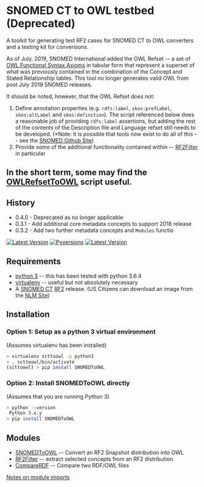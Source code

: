 # SNOMED CT to OWL testbed  (Deprecated)

A toolkit for generating test RF2 cases for SNOMED CT to OWL  converters and a testing kit for conversions.

As of July, 2019, SNOMED International added the OWL Refset -- a set of [OWL Functional Syntax Axioms](https://www.w3.org/TR/owl2-syntax/) in tabular form that represent a
superset of what was previously contained in the combination of the Concept and Stated Relationship tables.  This tool no longer generates valid OWL from post July 2019 
SNOMED releases.

It should be noted, however, that the OWL Refset does not:
1) Define annotation properties (e.g. `rdfs:label`, `skos:prefLabel`, `skos:altLabel` and `skos:definition`). The script referenced below
does a reasonable job of providing `rdfs:label` assertions, but adding the rest of the contents of the Description file and Language refset
still needs to be developed. (*Note: it is possible that tools now exist to do all of this -- see the [SNOMED Github Site](https://github.com/IHTSDO))
2) Provide some of the additional functionality contained within -- [RF2Filter](scripts/RF2Filter.md) in particular

## In the short term, some may find the [OWLRefsetToOWL](scripts/OWLRefsetToOWL.sh) script useful.

## History
* 0.4.0 - Deprecated as no longer applicable
* 0.3.1 - Add additional core metadata concepts to support 2018 release
* 0.3.2 - Add two further metadata concepts and `Modules` functio

[![Latest Version](https://pypip.in/version/SNOMEDToOWL/badge.svg)](https://pypi.python.org/pypi/SNOMEDToOWL/)
[![Pyversions](https://pypip.in/py_versions/SNOMEDToOWL/badge.svg)](https://pypi.python.org/pypi/SNOMEDToOWL/)
[![Latest Version](https://pypip.in/license/SNOMEDToOWL/badge.svg)](https://pypi.python.org/pypi/SNOMEDToOWL/)


## Requirements
* [python 3](https://www.python.org/) -- this has been tested with python 3.6.4
* [virtualenv](https://pypi.python.org/pypi/virtualenv) -- useful but not absolutely necessary 
* A [SNOMED CT](http://www.ihtsdo.org/snomed-ct) [RF2](https://confluence.ihtsdotools.org/display/DOCRELFMT/2.2.+Release+Format+2+-+Introduction) release.  (US Citizens can download an image from the [NLM Site](https://www.nlm.nih.gov/healthit/snomedct/index.html))


## Installation
### Option 1: Setup as a python 3 virtual environment
(Assumes virtualenv has been installed)

```bash
> virtualenv scttoowl -p python3
> . scttoowl/bin/activate
(scttoowl) > pip install SNOMEDToOWL
```

### Option 2:  Install SNOMEDToOWL directly
(Assumes that you are running Python 3)

```bash
> python --version
 Python 3.x.y
> pip install SNOMEDToOWL
```

## Modules
* [SNOMEDToOWL](scripts/SNOMEDToOWL.md) -- Convert an RF2 Snapshot distribution into OWL
* [RF2Filter](scripts/RF2Filter.md) -- extract selected concepts from an RF2 distribution
* [CompareRDF](scripts/CompareRDF.md) -- Compare two RDF/OWL files

[Notes on module imports](Modules.md)